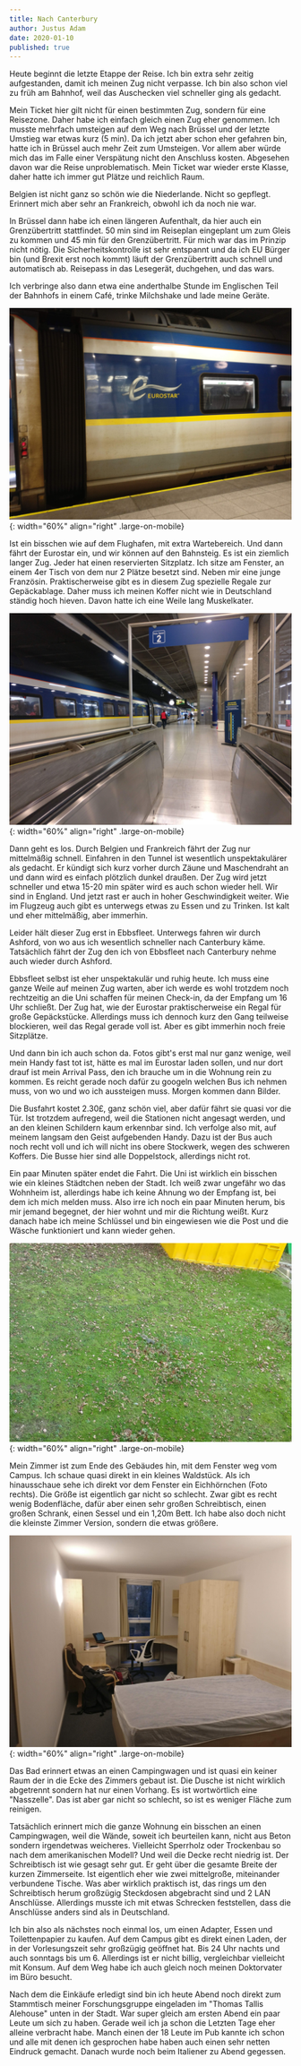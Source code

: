 ```yaml
---
title: Nach Canterbury
author: Justus Adam
date: 2020-01-10
published: true
---
```


Heute beginnt die letzte Etappe der Reise. Ich bin extra sehr zeitig
aufgestanden, damit ich meinen Zug nicht verpasse. Ich bin also schon viel zu
früh am Bahnhof, weil das Auschecken viel schneller ging als gedacht.

Mein Ticket hier gilt nicht für einen bestimmten Zug, sondern für eine
Reisezone. Daher habe ich einfach gleich einen Zug eher genommen. Ich musste
mehrfach umsteigen auf dem Weg nach Brüssel und der letzte Umstieg war etwas
kurz (5 min). Da ich jetzt aber schon eher gefahren bin, hatte ich in Brüssel
auch mehr Zeit zum Umsteigen. Vor allem aber würde mich das im Falle einer
Verspätung nicht den Anschluss kosten. Abgesehen davon war die Reise
unproblematisch. Mein Ticket war wieder erste Klasse, daher hatte ich immer gut
Plätze und reichlich Raum.

Belgien ist nicht ganz so schön wie die Niederlande. Nicht so gepflegt. Erinnert
mich aber sehr an Frankreich, obwohl ich da noch nie war.

In Brüssel dann habe ich einen längeren Aufenthalt, da hier auch ein
Grenzübertritt stattfindet. 50 min sind im Reiseplan eingeplant um zum Gleis zu
kommen und 45 min für den Grenzübertritt. Für mich war das im Prinzip nicht
nötig. Die Sicherheitskontrolle ist sehr entspannt und da ich EU Bürger bin (und
Brexit erst noch kommt) läuft der Grenzübertritt auch schnell und automatisch
ab. Reisepass in das Lesegerät, duchgehen, und das wars.

Ich verbringe also dann etwa eine anderthalbe Stunde im Englischen Teil der
Bahnhofs in einem Café, trinke Milchshake und lade meine Geräte.

![Eurostar](/images/england-blog/to-canterbury/eurostar-1.jpg){: width="60%"
align="right" .large-on-mobile}

Ist ein bisschen wie auf dem Flughafen, mit extra Wartebereich. Und dann fährt
der Eurostar ein, und wir können auf den Bahnsteig. Es ist ein ziemlich langer
Zug. Jeder hat einen reservierten Sitzplatz. Ich sitze am Fenster, an einem 4er
Tisch von dem nur 2 Plätze besetzt sind. Neben mir eine junge Französin.
Praktischerweise gibt es in diesem Zug spezielle Regale zur Gepäckablage. Daher
muss ich meinen Koffer nicht wie in Deutschland ständig hoch hieven. Davon hatte
ich eine Weile lang Muskelkater.

![Eurostar](/images/england-blog/to-canterbury/eurostar-2.jpg){: width="60%"
align="right" .large-on-mobile}

Dann geht es los. Durch Belgien und Frankreich fährt der Zug nur mittelmäßig
schnell. Einfahren in den Tunnel ist wesentlich unspektakulärer als gedacht. Er
kündigt sich kurz vorher durch Zäune und Maschendraht an und dann wird es
einfach plötzlich dunkel draußen. Der Zug wird jetzt schneller und etwa 15-20
min später wird es auch schon wieder hell. Wir sind in England. Und jetzt rast
er auch in hoher Geschwindigkeit weiter. Wie im Flugzeug auch gibt es unterwegs
etwas zu Essen und zu Trinken. Ist kalt und eher mittelmäßig, aber immerhin.

Leider hält dieser Zug erst in Ebbsfleet. Unterwegs fahren wir durch Ashford,
von wo aus ich wesentlich schneller nach Canterbury käme. Tatsächlich fährt der
Zug den ich von Ebbsfleet nach Canterbury nehme auch wieder durch Ashford.

Ebbsfleet selbst ist eher unspektakulär und ruhig heute. Ich muss eine ganze
Weile auf meinen Zug warten, aber ich werde es wohl trotzdem noch rechtzeitig an
die Uni schaffen für meinen Check-in, da der Empfang um 16 Uhr schließt. Der Zug
hat, wie der Eurostar praktischerweise ein Regal für große Gepäckstücke.
Allerdings muss ich dennoch kurz den Gang teilweise blockieren, weil das Regal
gerade voll ist. Aber es gibt immerhin noch freie Sitzplätze.

Und dann bin ich auch schon da. Fotos gibt's erst mal nur ganz wenige, weil mein
Handy fast tot ist, hätte es mal im Eurostar laden sollen, und nur dort drauf
ist mein Arrival Pass, den ich brauche um in die Wohnung rein zu kommen. Es
reicht gerade noch dafür zu googeln welchen Bus ich nehmen muss, von wo und wo
ich aussteigen muss. Morgen kommen dann Bilder.

Die Busfahrt kostet 2.30£, ganz schön viel, aber dafür fährt sie quasi vor die
Tür. Ist trotzdem aufregend, weil die Stationen nicht angesagt werden, und an
den kleinen Schildern kaum erkennbar sind. Ich verfolge also mit, auf meinem
langsam den Geist aufgebenden Handy. Dazu ist der Bus auch noch recht voll und
ich will nicht ins obere Stockwerk, wegen des schweren Koffers. Die Busse hier
sind alle Doppelstock, allerdings nicht rot.

Ein paar Minuten später endet die Fahrt. Die Uni ist wirklich ein bisschen wie
ein kleines Städtchen neben der Stadt. Ich weiß zwar ungefähr wo das Wohnheim
ist, allerdings habe ich keine Ahnung wo der Empfang ist, bei dem ich mich
melden muss. Also irre ich noch ein paar Minuten herum, bis mir jemand begegnet,
der hier wohnt und mir die Richtung weißt. Kurz danach habe ich meine Schlüssel
und bin eingewiesen wie die Post und die Wäsche funktioniert und kann wieder
gehen.

![Ein Eichhörnchen](/images/england-blog/to-canterbury/squirrel.jpg){: width="60%"
align="right" .large-on-mobile}

Mein Zimmer ist zum Ende des Gebäudes hin, mit dem Fenster weg vom Campus. Ich
schaue quasi direkt in ein kleines Waldstück. Als ich hinausschaue sehe ich
direkt vor dem Fenster ein Eichhörnchen (Foto rechts). Die Größe ist eigentlich
gar nicht so schlecht. Zwar gibt es recht wenig Bodenfläche, dafür aber einen
sehr großen Schreibtisch, einen großen Schrank, einen Sessel und ein 1,20m Bett.
Ich habe also doch nicht die kleinste Zimmer Version, sondern die etwas größere.

![Das Zimmer](/images/england-blog/to-canterbury/room.jpg){: width="60%"
align="right" .large-on-mobile}

Das Bad erinnert etwas an einen Campingwagen und ist quasi ein keiner Raum der
in die Ecke des Zimmers gebaut ist. Die Dusche ist nicht wirklich abgetrennt
sondern hat nur einen Vorhang. Es ist wortwörtlich eine "Nasszelle". Das ist
aber gar nicht so schlecht, so ist es weniger Fläche zum reinigen.

Tatsächlich erinnert mich die ganze Wohnung ein bisschen an einen Campingwagen,
weil die Wände, soweit ich beurteilen kann, nicht aus Beton sondern irgendetwas
weicheres. Vielleicht Sperrholz oder Trockenbau so nach dem amerikanischen
Modell? Und weil die Decke recht niedrig ist. Der Schreibtisch ist wie gesagt
sehr gut. Er geht über die gesamte Breite der kurzen Zimmerseite. Ist eigentlich
eher wie zwei mittelgroße, miteinander verbundene Tische. Was aber wirklich
praktisch ist, das rings um den Schreibtisch herum großzügig Steckdosen
abgebracht sind und 2 LAN Anschlüsse. Allerdings musste ich mit etwas Schrecken
feststellen, dass die Anschlüsse anders sind als in Deutschland.

Ich bin also als nächstes noch einmal los, um einen Adapter, Essen und
Toilettenpapier zu kaufen. Auf dem Campus gibt es direkt einen Laden, der in der
Vorlesungszeit sehr großzügig geöffnet hat. Bis 24 Uhr nachts und auch sonntags
bis um 6. Allerdings ist er nicht billig, vergleichbar vielleicht mit Konsum.
Auf dem Weg habe ich auch gleich noch meinen Doktorvater im Büro besucht.

Nach dem die Einkäufe erledigt sind bin ich heute Abend noch direkt zum
Stammtisch meiner Forschungsgruppe eingeladen im "Thomas Tallis Alehouse" unten
in der Stadt. War super gleich am ersten Abend ein paar Leute um sich zu haben.
Gerade weil ich ja schon die Letzten Tage eher alleine verbracht habe. Manch
einen der 18 Leute im Pub kannte ich schon und alle mit denen ich gesprochen
habe haben auch einen sehr netten Eindruck gemacht. Danach wurde noch beim
Italiener zu Abend gegessen.
